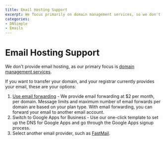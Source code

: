 ```yaml
---
title: Email Hosting Support
excerpt: We focus primarily on domain management services, so we don't provide email hosting.
categories:
- DNSimple
- Emails
---
```


# Email Hosting Support

We don't provide email hosting, as our primary focus is [domain management services](/articles/dnsimple-services).

If you want to transfer your domain, and your registrar currently provides your email, these are your options:

1. [Use email forwarding](/articles/email-forwarding) - We provide email forwarding at $2 per month, per domain. Message limits and maximum number of email forwards per domain are based on your plan type. With email forwarding, you can forward your email to another email account.
1. Switch to Google Apps for Business - Use our one-click template to set up the DNS for Google Apps and go through the Google Apps signup process.
1. Select another email provider, such as [FastMail](https://www.fastmail.com/).
